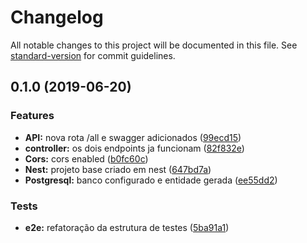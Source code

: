 # Changelog

All notable changes to this project will be documented in this file. See [standard-version](https://github.com/conventional-changelog/standard-version) for commit guidelines.

## 0.1.0 (2019-06-20)


### Features

* **API:** nova rota /all e swagger adicionados ([99ecd15](https://github.com/NaturesProphet/api-projetointegrador4/commit/99ecd15))
* **controller:** os dois endpoints ja funcionam ([82f832e](https://github.com/NaturesProphet/api-projetointegrador4/commit/82f832e))
* **Cors:** cors enabled ([b0fc60c](https://github.com/NaturesProphet/api-projetointegrador4/commit/b0fc60c))
* **Nest:** projeto base criado em nest ([647bd7a](https://github.com/NaturesProphet/api-projetointegrador4/commit/647bd7a))
* **Postgresql:** banco configurado e entidade gerada ([ee55dd2](https://github.com/NaturesProphet/api-projetointegrador4/commit/ee55dd2))


### Tests

* **e2e:** refatoração da estrutura de testes ([5ba91a1](https://github.com/NaturesProphet/api-projetointegrador4/commit/5ba91a1))
